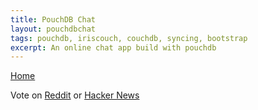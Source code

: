 ```yaml
---
title: PouchDB Chat
layout: pouchdbchat      
tags: pouchdb, iriscouch, couchdb, syncing, bootstrap
excerpt: An online chat app build with pouchdb
---
```

                                                                                                
[Home](http://nigelkelly.github.io) 

Vote on [Reddit](http://www.reddit.com/r/javascript/comments/1opi35/pouchdb_chat/) or [Hacker News](https://news.ycombinator.com/item?id=6570753) 

